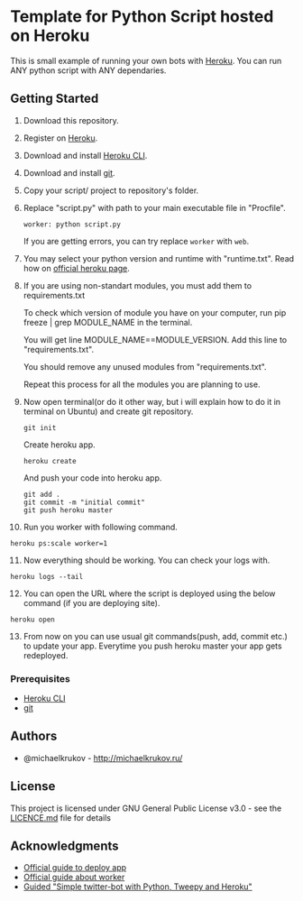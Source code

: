 # Template for Python Script hosted on Heroku

This is small example of running your own bots with [Heroku](https://www.heroku.com/).
You can run ANY python script with ANY dependaries.

## Getting Started

1. Download this repository. 
2. Register on [Heroku](https://www.heroku.com/).
3. Download and install [Heroku CLI](https://devcenter.heroku.com/articles/getting-started-with-python#set-up).
4. Download and install [git](https://git-scm.com/downloads).
5. Copy your script/ project to repository's folder.
6. Replace "script.py" with path to your main executable file in "Procfile".
   ```
   worker: python script.py
   ```
   
   If you are getting errors, you can try replace `worker` with `web`.
   
7. You may select your python version and runtime with "runtime.txt". Read how on [official heroku page](https://devcenter.heroku.com/articles/python-runtimes#selecting-a-runtime).
8. If you are using non-standart modules, you must add them to requirements.txt
   
   To check which version of module you have on your computer, run pip freeze | grep MODULE_NAME in the terminal. 
   
   You will get line MODULE_NAME==MODULE_VERSION. Add this line to "requirements.txt".
   
   You should remove any unused modules from "requirements.txt".
   
   Repeat this process for all the modules you are planning to use.
   
9. Now open terminal(or do it other way, but i will explain how to do it in terminal on Ubuntu) and create git repository.   
   ```
   git init
   ```
   
   Create heroku app.
   
   ```
   heroku create
   ```
   
   And push your code into heroku app.
   
   ```
   git add .
   git commit -m "initial commit"
   git push heroku master
   ```

10. Run you worker with following command.
   ```
   heroku ps:scale worker=1
   ```
   
11. Now everything should be working. You can check your logs with.

   ```
   heroku logs --tail
   ```
   
12. You can open the URL where the script is deployed using the below command (if you are deploying site).
   
   ```
   heroku open
   ```
   
13. From now on you can use usual git commands(push, add, commit etc.) to update your app. Everytime you push heroku master your app gets redeployed.

### Prerequisites

* [Heroku CLI](https://devcenter.heroku.com/articles/getting-started-with-python#set-up)
* [git](https://git-scm.com/downloads)

## Authors

* @michaelkrukov - http://michaelkrukov.ru/

## License

This project is licensed under GNU General Public License v3.0 - see the [LICENCE.md](LICENCE.md) file for details

## Acknowledgments

* [Official guide to deploy app](https://devcenter.heroku.com/articles/getting-started-with-python#introduction)
* [Official guide about worker](https://devcenter.heroku.com/articles/background-jobs-queueing)
* [Guided "Simple twitter-bot with Python, Tweepy and Heroku"](http://briancaffey.github.io/2016/04/05/twitter-bot-tutorial.html)
